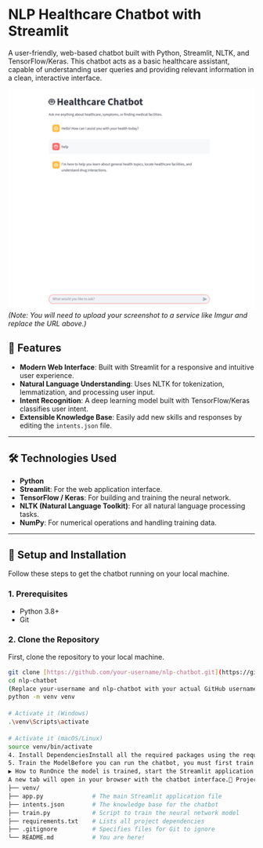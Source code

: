 # NLP Healthcare Chatbot with Streamlit

A user-friendly, web-based chatbot built with Python, Streamlit, NLTK, and TensorFlow/Keras. This chatbot acts as a basic healthcare assistant, capable of understanding user queries and providing relevant information in a clean, interactive interface.

![Chatbot Screenshot](screenshot.png)
*(Note: You will need to upload your screenshot to a service like Imgur and replace the URL above.)*

## 🌟 Features

- **Modern Web Interface**: Built with Streamlit for a responsive and intuitive user experience.
- **Natural Language Understanding**: Uses NLTK for tokenization, lemmatization, and processing user input.
- **Intent Recognition**: A deep learning model built with TensorFlow/Keras classifies user intent.
- **Extensible Knowledge Base**: Easily add new skills and responses by editing the `intents.json` file.

---

## 🛠️ Technologies Used

- **Python**
- **Streamlit**: For the web application interface.
- **TensorFlow / Keras**: For building and training the neural network.
- **NLTK (Natural Language Toolkit)**: For all natural language processing tasks.
- **NumPy**: For numerical operations and handling training data.

---

## 🚀 Setup and Installation

Follow these steps to get the chatbot running on your local machine.

### 1. Prerequisites

- Python 3.8+
- Git

### 2. Clone the Repository

First, clone the repository to your local machine.

```bash
git clone [https://github.com/your-username/nlp-chatbot.git](https://github.com/your-username/nlp-chatbot.git)
cd nlp-chatbot
(Replace your-username and nlp-chatbot with your actual GitHub username and repository name.)3. Create a Virtual EnvironmentIt is highly recommended to use a virtual environment to manage project dependencies.# Create the virtual environment
python -m venv venv

# Activate it (Windows)
.\venv\Scripts\activate

# Activate it (macOS/Linux)
source venv/bin/activate
4. Install DependenciesInstall all the required packages using the requirements.txt file.pip install -r requirements.txt
5. Train the ModelBefore you can run the chatbot, you must first train the neural network. This will process the intents.json file and create a trained_model.keras file.python train.py
▶️ How to RunOnce the model is trained, start the Streamlit application with the following command:streamlit run app.py
A new tab will open in your browser with the chatbot interface.📂 Project Structure.
├── venv/
├── app.py              # The main Streamlit application file
├── intents.json        # The knowledge base for the chatbot
├── train.py            # Script to train the neural network model
├── requirements.txt    # Lists all project dependencies
├── .gitignore          # Specifies files for Git to ignore
└── README.md           # You are here!
